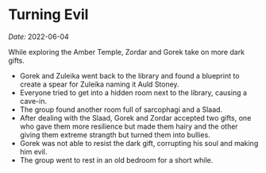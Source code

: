 # Turning Evil

*Date:* 2022-06-04

While exploring the Amber Temple, Zordar and Gorek take on more dark gifts.

* Gorek and Zuleika went back to the library and found a blueprint to create a spear for Zuleika naming it Auld Stoney.
* Everyone tried to get into a hidden room next to the library, causing a cave-in.
* The group found another room full of sarcophagi and a Slaad.
* After dealing with the Slaad, Gorek and Zordar accepted two gifts, one who gave them more resilience but made them hairy and the other giving them extreme strangth but turned them into bullies.
* Gorek was not able to resist the dark gift, corrupting his soul and making him evil.
* The group went to rest in an old bedroom for a short while.